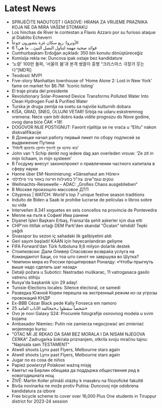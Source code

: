# Latest News
-  SPRIJEČITE NADUTOST I GASOVE: HRANA ZA VRIJEME PRAZNIKA KOJA NE DA MIRA VAŠEM STOMAKU
-  Los hinchas de River le contestan a Flavio Azzaro por su furioso ataque al Diablito Echeverri
-  الأونروا: ربع سكان غزة يتضورون جوعاً
-  6 فوائد صحية مهمة لتناول البصل النيئ... ما هي؟
-  Cumhurbaşkanı Erdoğan açıkladı: 350 bin konutu dönüştüreceğiz
-  Komisija rekla ne: Duncova ipak ostaje bez kandidature
-  ‘노량’ 100만 돌파, ‘서울의 봄’과 본격 쌍끌이 흥행 “크리스마스 극장가 웃는다”[MD픽]
-  Teodosić MVP!
-  Five-story Manhattan townhouse of ‘Home Alone 2: Lost in New York’ fame on market for $6.7M: ‘Iconic listing’
-  El traje pirata del presidente
-  Revolutionary Solar-Powered Device Transforms Polluted Water Into Clean Hydrogen Fuel & Purified Water
-  Turska je druga zemlja na svetu sa najviše kulturnih dobara
-  KIŠA, GRAD, SNEG, OLUJNI VETAR! Srbija na udaru eskstremnog vremena: Neće vam biti dobro kada vidite prognozu do Nove godine, ovog dana biće ČAK +18!
-  DOGOVOR NIJE POSTIGNUT: Favorit rijalitija se ne vraća u “Elitu” nakon diskvalifikacije
-  В Донецке начал работу первый пикет по сбору подписей за выдвижение Путина
-  ‘নির্বাচনী প্রচারণায় স্লোগান শুনলেই বুক ধড়ফড় করে’
-  John van ’t Schip denkt nog iedere dag aan overleden vrouw: ‘Ze zit in mijn lichaam, in mijn systeem’
-  В Госдуму внесут законопроект о привлечении частного капитала в сферу науки
-  Hanne über EM-Nominierung: «Gänsehaut am Hörer»
-  טנקים ונגמ"שים: צה"ל בפעילות חריגה באזור ציר פילדלפי
-  Weihnachts-Reisewelle – ADAC: „Großes Chaos ausgeblieben“
-  В Москве произошло массовое ДТП
-  Citypress | WATCH: World's top 7 unique festive season traditions
-  Indulto de Biden a Saab le prohíbe lucrarse de películas o libros sobre su vida
-  Interveñen 8.341 xoguetes en seis concellos na provincia de Pontevedra
-  Мелле на пътя в София! Има ранени
-  Diyanet İşleri Başkanı Erbaş, Fransa'da şehit askerler için dua etti
-  CHP'nin ittifak ortağı DEM Parti'den skandal "Öcalan" tehdidi! Tepki yağdı
-  Sivasspor bu sezon iç sahadaki ilk galibiyetini aldı
-  Geri sayım başladı! KAAN için heyecanlandıran gelişme
-  FIFA Forward'dan Türk futboluna 9,8 milyon dolarlık destek
-  Стоилковски: Дали Оливер Спасовски возвраќа услуга на Командантот Баци, со тоа што синот не завршува во Шутка?
-  Чемпион мира из России процитировал Роналду: «Чтобы прыгнуть выше надо сделать шаг назад»
-  Detalji požara u Subotici: Nastradao muškarac, 11 vatrogasaca gasilo vatrenu stihiju
-  Rusya'da başkanlık için 29 aday!
-  Tunisie-Elections locales: Silence électoral, ce samedi
-  Разведка Южной Кореи перешла на экстренный режим из-за угрозы провокаций КНДР
-  Ex-BBB Cézar Black pede Kally Fonseca em namoro
-  25 شخصاً سقطوا بـ«مخالفة الآداب العامة»
-  Ovo je novi Galaxy S24: Procurele fotografije osnovnog modela u svim bojama
-  Ambasador Niemiec: Putin nie zamierza negocjować ani zmieniać wojennego kursu
-  "OTAC MI JE REKAO DA SAM BEZ MORALA I DA NISAM NJEGOVA ĆERKA" Zadrugarka šokirala priznanjem, otkrila svoju mračnu tajnu: "Napisala sam TESTAMENT"
-  Atwell shoots Lynx past Flyers, Melbourne stars again
-  Atwell shoots Lynx past Flyers, Melbourne stars again
-  Jugar no es cosa de niños
-  Papież powierzył Polakowi ważną misję
-  Кметът на Берлин обещава да поддържа обществения ред в новогодишната нощ
-  ŽIVĚ: Martin Koller přináší otázky k masakru na filozofické fakultě
-  Bivša novinarka ne može protiv Putina: Duncovoj nije odobrena kandidatura za izbore
-  Free bicycle scheme to cover over 16,000 Plus One students in Tiruppur district for 2023-24 session
